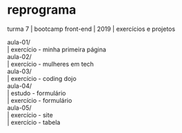 # reprograma
turma 7 | bootcamp front-end | 2019 | exercícios e projetos 

aula-01/ <br>
  | exercício - minha primeira página <br>
aula-02/ <br>
  | exercício - mulheres em tech <br>
aula-03/ <br>
  | exercício - coding dojo <br>
aula-04/ <br>
  | estudo - formulário <br>
  | exercício - formulário <br>
aula-05/ <br>
  | exercício - site <br>
  | exercício - tabela <br>
